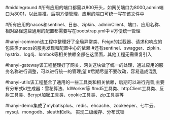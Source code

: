 #middleground
#所有应用的端口都需以800开头，如网关端口为8000,admin端口为8001，以此类推，后期方便管理，应用的端口可统一写在该文件中

#所有应用的nacos和sentinel、日志、zipkin、adminClient、端口、应用名称、相对路径这些通用的配置都需要写在bootstrap.yml中
#方便统一管理


#hanyi-common该工程中整理好了全局异常类、Feign的拦截器、请求和响应的包装类;nacos的服务发现和配置中心的依赖
#还有sentinel、swagger、zipkin、hystrix、log4j、lombok等相关依赖全部在这里面，其他工程无需重复引入


#hanyi-gateway该工程整理好了网关，网关这块做了统一的处理，通过应用的服务名称进行调整，可以进行统一的管理;望
#后期尽量不要改动，容易造成混乱

#hanyi-utils该工程整合了通用的一些工具类和相关依赖，后期可以进行完善;主要有分布式id生成器：雪花算法、IdWorker等
#md5工具类、httpClient工具类、反射工具类、Bcrypt加密工具类、cookie工具类、zip工具类等

#hanyi-demo集成了mybatisplus、redis、ehcache、zookeeper、七牛云、mysql、mongodb、sleuth和elk。
实现二级缓存、分布式锁
